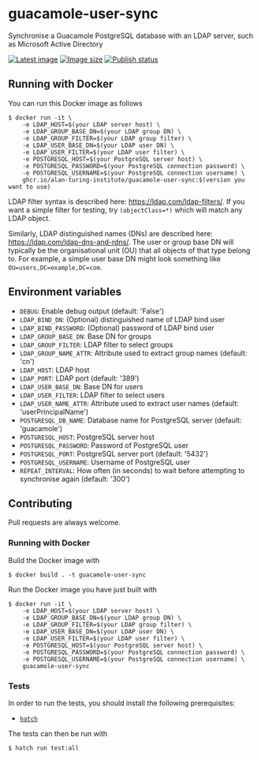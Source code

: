 # guacamole-user-sync
Synchronise a Guacamole PostgreSQL database with an LDAP server, such as Microsoft Active Directory

[![Latest image](https://ghcr-badge.egpl.dev/alan-turing-institute/guacamole-user-sync/latest_tag)](https://github.com/alan-turing-institute/guacamole-user-sync/pkgs/container/guacamole-user-sync)
[![Image size](https://ghcr-badge.egpl.dev/alan-turing-institute/guacamole-user-sync/size)](https://github.com/alan-turing-institute/guacamole-user-sync/pkgs/container/guacamole-user-sync)
[![Publish status](https://github.com/alan-turing-institute/guacamole-user-sync/actions/workflows/publish_docker.yaml/badge.svg)](https://github.com/alan-turing-institute/guacamole-user-sync/pkgs/)

## Running with Docker

You can run this Docker image as follows

```console
$ docker run -it \
    -e LDAP_HOST=$(your LDAP server host) \
    -e LDAP_GROUP_BASE_DN=$(your LDAP group DN) \
    -e LDAP_GROUP_FILTER=$(your LDAP group filter) \
    -e LDAP_USER_BASE_DN=$(your LDAP user DN) \
    -e LDAP_USER_FILTER=$(your LDAP user filter) \
    -e POSTGRESQL_HOST=$(your PostgreSQL server host) \
    -e POSTGRESQL_PASSWORD=$(your PostgreSQL connection password) \
    -e POSTGRESQL_USERNAME=$(your PostgreSQL connection username) \
    ghcr.io/alan-turing-institute/guacamole-user-sync:$(version you want to use)
```

LDAP filter syntax is described here: https://ldap.com/ldap-filters/.
If you want a simple filter for testing, try `(objectClass=*)` which will match any LDAP object.

Similarly, LDAP distinguished names (DNs) are described here: https://ldap.com/ldap-dns-and-rdns/.
The user or group base DN will typically be the organisational unit (OU) that all objects of that type belong to.
For example, a simple user base DN might look something like `OU=users,DC=example,DC=com`.

## Environment variables

- `DEBUG`: Enable debug output (default: 'False')
- `LDAP_BIND_DN`: (Optional) distinguished name of LDAP bind user
- `LDAP_BIND_PASSWORD`: (Optional) password of LDAP bind user
- `LDAP_GROUP_BASE_DN`: Base DN for groups
- `LDAP_GROUP_FILTER`: LDAP filter to select groups
- `LDAP_GROUP_NAME_ATTR`: Attribute used to extract group names (default: 'cn')
- `LDAP_HOST`: LDAP host
- `LDAP_PORT`: LDAP port (default: '389')
- `LDAP_USER_BASE_DN`: Base DN for users
- `LDAP_USER_FILTER`: LDAP filter to select users
- `LDAP_USER_NAME_ATTR`: Attribute used to extract user names (default: 'userPrincipalName')
- `POSTGRESQL_DB_NAME`: Database name for PostgreSQL server (default: 'guacamole')
- `POSTGRESQL_HOST`: PostgreSQL server host
- `POSTGRESQL_PASSWORD`: Password of PostgreSQL user
- `POSTGRESQL_PORT`: PostgreSQL server port (default: '5432')
- `POSTGRESQL_USERNAME`: Username of PostgreSQL user
- `REPEAT_INTERVAL`: How often (in seconds) to wait before attempting to synchronise again (default: '300')

## Contributing

Pull requests are always welcome.

### Running with Docker

Build the Docker image with

```console
$ docker build . -t guacamole-user-sync
```

Run the Docker image you have just built with

```console
$ docker run -it \
    -e LDAP_HOST=$(your LDAP server host) \
    -e LDAP_GROUP_BASE_DN=$(your LDAP group DN) \
    -e LDAP_GROUP_FILTER=$(your LDAP group filter) \
    -e LDAP_USER_BASE_DN=$(your LDAP user DN) \
    -e LDAP_USER_FILTER=$(your LDAP user filter) \
    -e POSTGRESQL_HOST=$(your PostgreSQL server host) \
    -e POSTGRESQL_PASSWORD=$(your PostgreSQL connection password) \
    -e POSTGRESQL_USERNAME=$(your PostgreSQL connection username) \
    guacamole-user-sync
```

### Tests

In order to run the tests, you should install the following prerequisites:

- [`hatch`](https://hatch.pypa.io/latest/install/)

The tests can then be run with

```console
$ hatch run test:all
```
